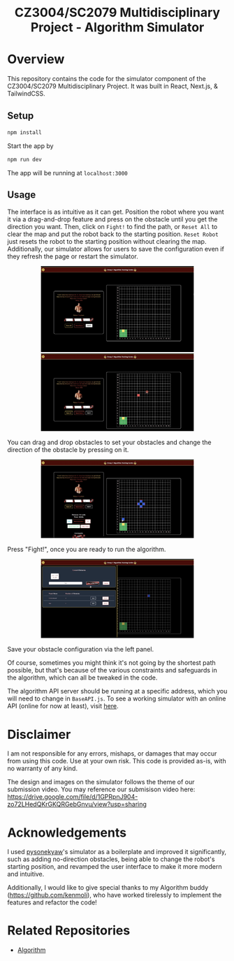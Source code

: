 <br />
<p align="center">
  <h1 align="center">
    CZ3004/SC2079 Multidisciplinary Project - Algorithm Simulator
  </h1>
</p>

# Overview

This repository contains the code for the simulator component of the CZ3004/SC2079 Multidisciplinary Project. It was built in React, Next.js, & TailwindCSS. 


## Setup

```bash
npm install
```

Start the app by

```bash
npm run dev
```

The app will be running at `localhost:3000`

## Usage

The interface is as intuitive as it can get. Position the robot where you want it via a drag-and-drop feature and press on the obstacle until you get the direction you want. Then, click on `Fight!` to find the path, or `Reset All` to clear the map and put the robot back to the starting position. `Reset Robot` just resets the robot to the starting position without clearing the map. Additionally, our simulator allows for users to save the configuration even if they refresh the page or restart the simulator.

<div style="text-align:center"><img src="/images/1.png" alt="Interface" width=350 ></div>

<div style="text-align:center"><img src="/images/2.png" alt="Interface" width=350 ></div>

You can drag and drop obstacles to set your obstacles and change the direction of the obstacle by pressing on it.

<div style="text-align:center"><img src="/images/3.png" alt="Interface" width=350 ></div>

Press "Fight!", once you are ready to run the algorithm.

<div style="text-align:center"><img src="/images/4.png" alt="Interface" width=350 ></div>

Save your obstacle configuration via the left panel.

Of course, sometimes you might think it's not going by the shortest path possible, but that's because of the various constraints and safeguards in the algorithm, which can all be tweaked in the code.

The algorithm API server should be running at a specific address, which you will need to change in `BaseAPI.js`. To see a working simulator with an online API (online for now at least), visit [here](https://mdp.pyesonekyaw.com/).

# Disclaimer

I am not responsible for any errors, mishaps, or damages that may occur from using this code. Use at your own risk. This code is provided as-is, with no warranty of any kind.

The design and images on the simulator follows the theme of our submission video. You may reference our submisison video here: https://drive.google.com/file/d/1GPRpnJ904-zo72LHedQKrGKQRGebGnvu/view?usp=sharing

# Acknowledgements

I used [pysonekyaw](https://github.com/pyesonekyaw)'s simulator as a boilerplate and improved it significantly, such as adding no-direction obstacles, being able to change the robot's starting position, and revamped the user interface to make it more modern and intuitive.

Additionally, I would like to give special thanks to my Algorithm buddy (https://github.com/kenmoli), who have worked tirelessly to implement the features and refactor the code!

# Related Repositories
- [Algorithm](https://github.com/Awonnie/Algorithm-2.0)

